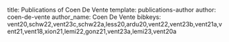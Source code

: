 title: Publications of Coen De Vente
template: publications-author
author: coen-de-vente
author_name: Coen De Vente
bibkeys: vent20,schw22,vent23c,schw22a,less20,ardu20,vent22,vent23b,vent21a,vent21,vent18,xion21,lemi22,gonz21,vent23a,lemi23,vent20a